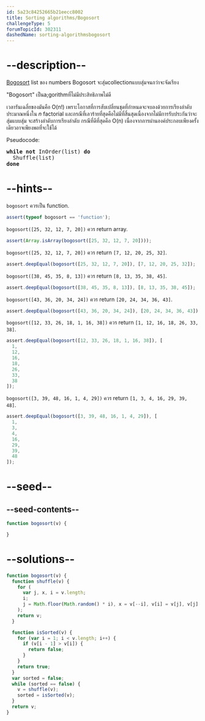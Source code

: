 ```yaml
---
id: 5a23c84252665b21eecc8002
title: Sorting algorithms/Bogosort
challengeType: 5
forumTopicId: 302311
dashedName: sorting-algorithmsbogosort
---
```


# --description--

[Bogosort](https://en.wikipedia.org/wiki/Bogosort) list ของ numbers
Bogosort จะสุ่มcollectionแบบสุ่มจนกว่าจะจัดเรียง

"Bogosort" เป็นa;gorithmที่ไม่มีประสิทธิภาพไม่ดี 

เวลารันเฉลี่ยของมันคือ O(n!) เพราะโอกาสที่การสับเปลี่ยนชุดที่กำหนดจะจบลงด้วยการเรียงลำดับประมาณหนึ่งใน *n* factorial และกรณีที่เลวร้ายที่สุดคือไม่มีที่สิ้นสุดเนื่องจากไม่มีการรับประกันว่าจะสุ่มแบบสุ่ม จะสร้างลำดับการเรียงลำดับ กรณีที่ดีที่สุดคือ O(n) เนื่องจากการผ่านองค์ประกอบเพียงครั้งเดียวอาจเพียงพอที่จะใช้ได้

Pseudocode:

<pre><b>while not</b> InOrder(list) <b>do</b>
  Shuffle(list)
<b>done</b>
</pre>

# --hints--

`bogosort` ควรเป็น function.

```js
assert(typeof bogosort == 'function');
```

`bogosort([25, 32, 12, 7, 20])` ควร return array.

```js
assert(Array.isArray(bogosort([25, 32, 12, 7, 20])));
```

`bogosort([25, 32, 12, 7, 20])` ควร return `[7, 12, 20, 25, 32]`.

```js
assert.deepEqual(bogosort([25, 32, 12, 7, 20]), [7, 12, 20, 25, 32]);
```

`bogosort([38, 45, 35, 8, 13])` ควร return `[8, 13, 35, 38, 45]`.

```js
assert.deepEqual(bogosort([38, 45, 35, 8, 13]), [8, 13, 35, 38, 45]);
```

`bogosort([43, 36, 20, 34, 24])` ควร return `[20, 24, 34, 36, 43]`.

```js
assert.deepEqual(bogosort([43, 36, 20, 34, 24]), [20, 24, 34, 36, 43]);
```

`bogosort([12, 33, 26, 18, 1, 16, 38])` ควร return `[1, 12, 16, 18, 26, 33, 38]`.

```js
assert.deepEqual(bogosort([12, 33, 26, 18, 1, 16, 38]), [
  1,
  12,
  16,
  18,
  26,
  33,
  38
]);
```

`bogosort([3, 39, 48, 16, 1, 4, 29])` ควร return `[1, 3, 4, 16, 29, 39, 48]`.

```js
assert.deepEqual(bogosort([3, 39, 48, 16, 1, 4, 29]), [
  1,
  3,
  4,
  16,
  29,
  39,
  48
]);
```

# --seed--

## --seed-contents--

```js
function bogosort(v) {

}
```

# --solutions--

```js
function bogosort(v) {
  function shuffle(v) {
    for (
      var j, x, i = v.length;
      i;
      j = Math.floor(Math.random() * i), x = v[--i], v[i] = v[j], v[j] = x
    );
    return v;
  }

  function isSorted(v) {
    for (var i = 1; i < v.length; i++) {
      if (v[i - 1] > v[i]) {
        return false;
      }
    }
    return true;
  }
  var sorted = false;
  while (sorted == false) {
    v = shuffle(v);
    sorted = isSorted(v);
  }
  return v;
}
```
